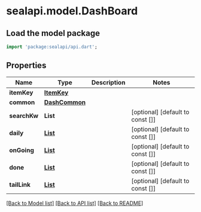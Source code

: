 # sealapi.model.DashBoard

## Load the model package
```dart
import 'package:sealapi/api.dart';
```

## Properties
Name | Type | Description | Notes
------------ | ------------- | ------------- | -------------
**itemKey** | [**ItemKey**](ItemKey.md) |  | 
**common** | [**DashCommon**](DashCommon.md) |  | 
**searchKw** | **List<String>** |  | [optional] [default to const []]
**daily** | [**List<ItemId>**](ItemId.md) |  | [optional] [default to const []]
**onGoing** | [**List<ItemId>**](ItemId.md) |  | [optional] [default to const []]
**done** | [**List<ItemId>**](ItemId.md) |  | [optional] [default to const []]
**tailLink** | [**List<TextLink>**](TextLink.md) |  | [optional] [default to const []]

[[Back to Model list]](../README.md#documentation-for-models) [[Back to API list]](../README.md#documentation-for-api-endpoints) [[Back to README]](../README.md)


